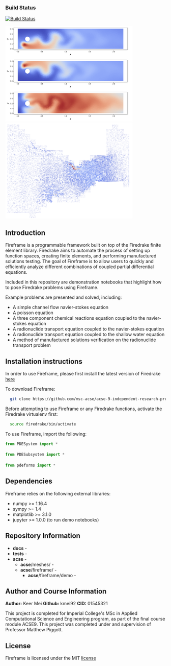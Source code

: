 ### Build Status
[![Build Status](https://travis-ci.com/msc-acse/acse-9-independent-research-project-kmei92.svg?branch=master)](https://travis-ci.com/msc-acse/acse-9-independent-research-project-kmei92)

<img src="imgs/fireframe_rxns.png" title="Three component flow coupled chemical reactions" width="400" height="300" /><img src="imgs/gibraltar_flow.png" title="Velocity of shallow water equations solved on the Strait of Gibraltar" width="400" height="300" />

## Introduction
Fireframe is a programmable framework built on top of the Firedrake finite element library. Firedrake aims to automate the process
of setting up function spaces, creating finite elements, and performing manufactured solutions testing.
The goal of Fireframe is to allow users to quickly and efficiently analyze different combinations of coupled partial differential equations.

Included in this repository are demonstration notebooks that highlight how to pose Firedrake problems using Fireframe.

Example problems are presented and solved, including:
 - A simple channel flow navier-stokes equation
 - A poisson equation 
 - A three component chemical reactions  equation coupled to the navier-stokes equation
 - A radionuclide transport equation coupled to the navier-stokes equation
 - A radionuclide transport equation coupled to the shallow water equation
 - A method of manufactured solutions verification on the radionuclide transport problem

## Installation instructions
In order to use Fireframe, please first install the latest version of Firedrake [here](https://www.firedrakeproject.org/download.html)

To download Fireframe:
```bash
  git clone https://github.com/msc-acse/acse-9-independent-research-project-kmei92.git
```
Before attempting to use Fireframe or any Firedrake functions, activate the Firedrake virtualenv first:
```bash
  source firedrake/bin/activate
```
To use Fireframe, import the following:
```python
from PDESystem import *

from PDESubsystem import *

from pdeforms import *
```

## Dependencies
Fireframe relies on the following external libraries:

 - numpy >= 1.16.4
 - sympy >= 1.4
 - matplotlib >= 3.1.0
 - jupyter >= 1.0.0 (to run demo notebooks)

## Repository Information
* __docs__				-
* __tests__				-
* __acse__				-
    * __acse__/meshes/			-
    * __acse__/fireframe/		-
        * __acse__/fireframe/demo	-

## Author and Course Information
__Author:__ Keer Mei
__Github:__ kmei92
__CID:__ 01545321

This project is completed for Imperial College's MSc in Applied Computational Science and Engineering program,
as part of the final course module ACSE9. This project was completed under and supervision of Professor Matthew Piggott. 
## License
Fireframe is licensed under the MIT [license](https://github.com/msc-acse/acse-9-independent-research-project-kmei92/blob/master/LICENSE)


